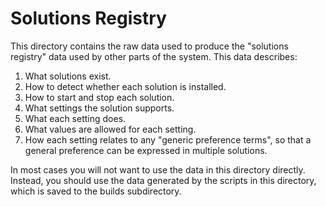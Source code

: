 # Solutions Registry

This directory contains the raw data used to produce the "solutions registry" data used by other parts of the system.
This data describes:

1. What solutions exist.
2. How to detect whether each solution is installed.
3. How to start and stop each solution.
4. What settings the solution supports.
5. What each setting does.
6. What values are allowed for each setting.
7. How each setting relates to any "generic preference terms", so that a general preference can be expressed in multiple
   solutions.

In most cases you will not want to use the data in this directory directly.  Instead, you should use the data generated
by the scripts in this directory, which is saved to the builds subdirectory.

